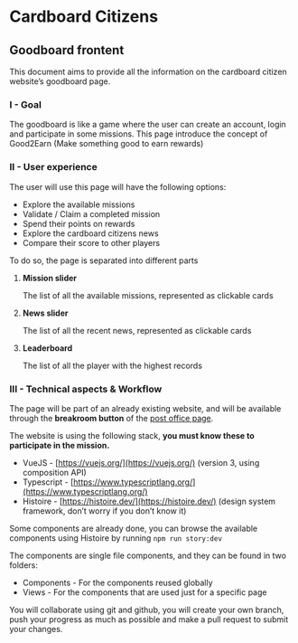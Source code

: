 # **Cardboard Citizens**

## Goodboard frontent

This document aims to provide all the information on the cardboard citizen website’s goodboard page.

### I - Goal

The goodboard is like a game where the user can create an account, login and participate in some missions. This page introduce the concept of Good2Earn (Make something good to earn rewards)

### II - User experience

The user will use this page will have the following options:

- Explore the available missions
- Validate / Claim a completed mission
- Spend their points on rewards
- Explore the cardboard citizens news
- Compare their score to other players

To do so, the page is separated into different parts

1. **Mission slider**

   The list of all the available missions, represented as clickable cards

2. **News slider**

   The list of all the recent news, represented as clickable cards

3. **Leaderboard**

   The list of all the player with the highest records

### III - Technical aspects & Workflow

The page will be part of an already existing website, and will be available through the **breakroom button** of the [post office page](https://www.cardboardcitizen.com/immersion/post-office).

The website is using the following stack, **you must know these to participate in the mission.**

- VueJS - [https://vuejs.org/](https://vuejs.org/) (version 3, using composition API)
- Typescript - [https://www.typescriptlang.org/](https://www.typescriptlang.org/)
- Histoire - [https://histoire.dev/](https://histoire.dev/) (design system framework, don’t worry if you don’t know it)

Some components are already done, you can browse the available components using Histoire by running `npm run story:dev`

The components are single file components, and they can be found in two folders:

- Components - For the components reused globally
- Views - For the components that are used just for a specific page

You will collaborate using git and github, you will create your own branch, push your progress as much as possible and make a pull request to submit your changes.
